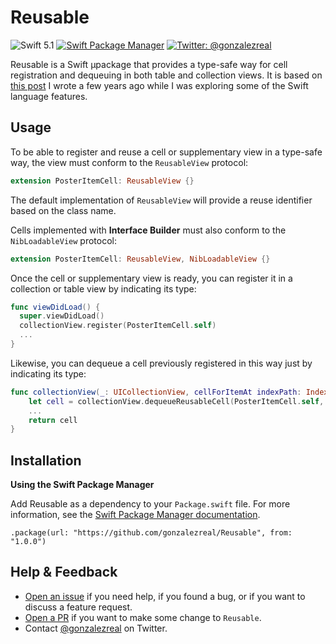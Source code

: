 # Reusable

![Swift 5.1](https://img.shields.io/badge/Swift-5.1-orange.svg)
[![Swift Package Manager](https://img.shields.io/badge/spm-compatible-brightgreen.svg?style=flat)](https://swift.org/package-manager)
[![Twitter: @gonzalezreal](https://img.shields.io/badge/twitter-@gonzalezreal-blue.svg?style=flat)](https://twitter.com/gonzalezreal)

Reusable is a Swift µpackage that provides a type-safe way for cell registration and dequeuing in both table and collection views. It is based on [this post](https://gonzalezreal.github.io/2015/12/31/ios-cell-registration-reusing-with-swift-protocol-extensions-and-generics.html) I wrote a few years ago while I was exploring some of the Swift language features.

## Usage

To be able to register and reuse a cell or supplementary view in a type-safe way, the view must conform to the `ReusableView` protocol:

```Swift
extension PosterItemCell: ReusableView {}
```

The default implementation of `ReusableView` will provide a reuse identifier based on the class name.

Cells implemented with **Interface Builder** must also conform to the `NibLoadableView` protocol:

```Swift
extension PosterItemCell: ReusableView, NibLoadableView {}
```

Once the cell or supplementary view is ready, you can register it in a collection or table view by indicating its type:

```Swift
func viewDidLoad() {
  super.viewDidLoad()
  collectionView.register(PosterItemCell.self)
  ...
}
```

Likewise, you can dequeue a cell previously registered in this way just by indicating its type:

```Swift
func collectionView(_: UICollectionView, cellForItemAt indexPath: IndexPath) -> UICollectionViewCell {
    let cell = collectionView.dequeueReusableCell(PosterItemCell.self, for: indexPath)
    ...
    return cell
}
```

## Installation
**Using the Swift Package Manager**

Add Reusable as a dependency to your `Package.swift` file. For more information, see the [Swift Package Manager documentation](https://github.com/apple/swift-package-manager/tree/master/Documentation).

```
.package(url: "https://github.com/gonzalezreal/Reusable", from: "1.0.0")
```

## Help & Feedback
- [Open an issue](https://github.com/gonzalezreal/Reusable/issues/new) if you need help, if you found a bug, or if you want to discuss a feature request.
- [Open a PR](https://github.com/gonzalezreal/Reusable/pull/new/master) if you want to make some change to `Reusable`.
- Contact [@gonzalezreal](https://twitter.com/gonzalezreal) on Twitter.
